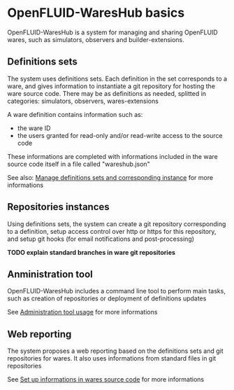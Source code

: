 OpenFLUID-WaresHub basics
=========================

OpenFLUID-WaresHub is a system for managing and sharing OpenFLUID wares, 
such as simulators, observers and builder-extensions.


## Definitions sets

The system uses definitions sets. Each definition in the set corresponds to a ware,
and gives information to instantiate a git repository for hosting the ware source code.
There may be as definitions as needed, splitted in categories: 
simulators, observers, wares-extensions

A ware definition contains information such as:
* the ware ID
* the users granted for read-only and/or read-write access to the source code

These informations are completed with informations included in the 
ware source code itself in a file called
"wareshub.json"

See also: [Manage definitions sets and corresponding instance](defsinstance.md) for more informations


## Repositories instances

Using definitions sets, the system can create a git repository corresponding to a definition,
setup access control over http or https for this repository, and setup git hooks
(for email notifications and post-processing)

**TODO explain standard branches in ware git repositories**


## Anministration tool

OpenFLUID-WaresHub includes a command line tool to perform main tasks,
such as creation of repositories or deployment of definitions updates

See [Administration tool usage](ofwareshub-admin.md) for more informations


## Web reporting  

The system proposes a web reporting based on the definitions sets and git repositories for wares.
It also uses informations from standard files in git repositories

See [Set up informations in wares source code](waresrc.md) for more informations
 